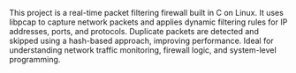 This project is a real-time packet filtering firewall built in C on Linux. It uses libpcap to capture network packets and applies dynamic filtering rules for IP addresses, ports, and protocols. Duplicate packets are detected and skipped using a hash-based approach, improving performance. Ideal for understanding network traffic monitoring, firewall logic, and system-level programming.
